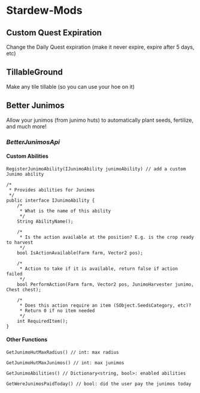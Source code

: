 # Stardew-Mods

## Custom Quest Expiration
Change the Daily Quest expiration (make it never expire, expire after 5 days, etc)

## TillableGround
Make any tile tillable (so you can use your hoe on it)

## Better Junimos
Allow your junimos (from junimo huts) to automatically plant seeds, fertilize, and much more!

### *BetterJunimosApi*

#### Custom Abilities
```
RegisterJunimoAbility(IJunimoAbility junimoAbility) // add a custom Junimo ability
```

```
/*
 * Provides abilities for Junimos 
 */    
public interface IJunimoAbility {
    /*
     * What is the name of this ability 
     */
    String AbilityName();

    /*
     * Is the action available at the position? E.g. is the crop ready to harvest
     */
    bool IsActionAvailable(Farm farm, Vector2 pos);

    /*
     * Action to take if it is available, return false if action failed
     */
    bool PerformAction(Farm farm, Vector2 pos, JunimoHarvester junimo, Chest chest);

    /*
     * Does this action require an item (SObject.SeedsCategory, etc)?
     * Return 0 if no item needed        
     */
    int RequiredItem();
}
```

#### Other Functions
```
GetJunimoHutMaxRadius() // int: max radius

GetJunimoHutMaxJunimos() // int: max junimos

GetJunimoAbilities() // Dictionary<string, bool>: enabled abilities

GetWereJunimosPaidToday() // bool: did the user pay the junimos today
```
